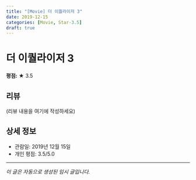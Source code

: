```yaml
---
title: "[Movie] 더 이퀄라이저 3"
date: 2019-12-15
categories: [Movie, Star-3.5]
draft: true
---
```


# 더 이퀄라이저 3

**평점:** ★ 3.5

## 리뷰

(리뷰 내용을 여기에 작성하세요)

## 상세 정보

- 관람일: 2019년 12월 15일
- 개인 평점: 3.5/5.0

---

*이 글은 자동으로 생성된 임시 글입니다.*

